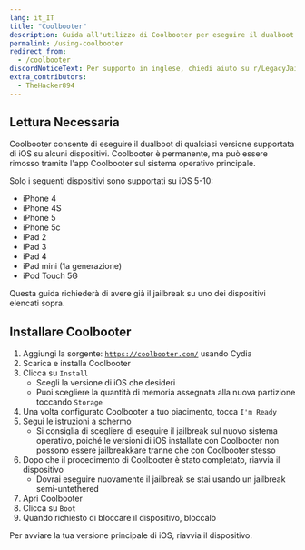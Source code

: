 ```yaml
---
lang: it_IT
title: "Coolbooter"
description: Guida all'utilizzo di Coolbooter per eseguire il dualboot di due diverse versioni di iOS sul tuo dispositivo a 32 bit
permalink: /using-coolbooter
redirect_from:
  - /coolbooter
discordNoticeText: Per supporto in inglese, chiedi aiuto su r/LegacyJailbreak [Discord Server](http://discord.legacyjailbreak.com/).
extra_contributors:
  - TheHacker894
---
```


## Lettura Necessaria

Coolbooter consente di eseguire il dualboot di qualsiasi versione supportata di iOS su alcuni dispositivi. Coolbooter è permanente, ma può essere rimosso tramite l'app Coolbooter sul sistema operativo principale.

Solo i seguenti dispositivi sono supportati su iOS 5-10:
- iPhone 4
- iPhone 4S
- iPhone 5
- iPhone 5c
- iPad 2
- iPad 3
- iPad 4
- iPad mini (1a generazione)
- iPod Touch 5G

Questa guida richiederà di avere già il jailbreak su uno dei dispositivi elencati sopra.

## Installare Coolbooter

1. Aggiungi la sorgente: <code><a href="https://coolbooter.com/" target="_blank">https://coolbooter.com/</a></code> usando Cydia
1. Scarica e installa Coolbooter
1. Clicca su `Install`
    - Scegli la versione di iOS che desideri
    - Puoi scegliere la quantità di memoria assegnata alla nuova partizione toccando `Storage`
1. Una volta configurato Coolbooter a tuo piacimento, tocca `I'm Ready`
1. Segui le istruzioni a schermo
    - Si consiglia di scegliere di eseguire il jailbreak sul nuovo sistema operativo, poiché le versioni di iOS installate con Coolbooter non possono essere jailbreakkare tranne che con Coolbooter stesso
1. Dopo che il procedimento di Coolbooter è stato completato, riavvia il dispositivo
    - Dovrai eseguire nuovamente il jailbreak se stai usando un jailbreak semi-untethered
1. Apri Coolbooter
1. Clicca su `Boot`
1. Quando richiesto di bloccare il dispositivo, bloccalo

Per avviare la tua versione principale di iOS, riavvia il dispositivo.
